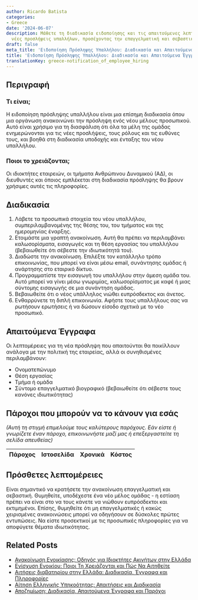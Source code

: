 ```yaml
---
author: Ricardo Batista
categories:
- Greece
date: '2024-06-07'
description: Μάθετε τη διαδικασία ειδοποίησης και τις απαιτούμενες λεπτομέρειες για
  νέες προσλήψεις υπαλλήλων, προσέχοντας την επαγγελματική και σεβαστική ανακοίνωση.
draft: false
meta_title: 'Ειδοποίηση Πρόσληψης Υπαλλήλου: Διαδικασία και Απαιτούμενα Έγγραφα'
title: 'Ειδοποίηση Πρόσληψης Υπαλλήλου: Διαδικασία και Απαιτούμενα Έγγραφα'
translationKey: greece-notification_of_employee_hiring
---
```



## Περιγραφή
### Τι είναι;
Η ειδοποίηση πρόσληψης υπαλλήλου είναι μια επίσημη διαδικασία όπου μια οργάνωση ανακοινώνει την πρόσληψη ενός νέου μέλους προσωπικού. Αυτό είναι χρήσιμο για τη διασφάλιση ότι όλα τα μέλη της ομάδας ενημερώνονται για τις νέες προσλήψεις, τους ρόλους και τις ευθύνες τους, και βοηθά στη διαδικασία υποδοχής και ένταξης του νέου υπαλλήλου.
### Ποιοι το χρειάζονται;
Οι ιδιοκτήτες εταιρειών, οι τμήματα Ανθρώπινου Δυναμικού (ΑΔ), οι διευθυντές και όποιος εμπλέκεται στη διαδικασία πρόσληψης θα βρουν χρήσιμες αυτές τις πληροφορίες.

## Διαδικασία

1. Λάβετε τα προσωπικά στοιχεία του νέου υπαλλήλου, συμπεριλαμβανομένης της θέσης του, του τμήματος και της ημερομηνίας έναρξης.
2. Ετοιμάστε μια γραπτή ανακοίνωση. Αυτή θα πρέπει να περιλαμβάνει καλωσορίσματα, εισαγωγές και τη θέση εργασίας του υπαλλήλου (βεβαιωθείτε ότι σέβεστε την ιδιωτικότητά του).
3. Διαδώστε την ανακοίνωση. Επιλέξτε τον κατάλληλο τρόπο επικοινωνίας, που μπορεί να είναι μέσω email, συνάντησης ομάδας ή ανάρτησης στο εταιρικό δίκτυο.
4. Προγραμματίστε την εισαγωγή του υπαλλήλου στην άμεση ομάδα του. Αυτό μπορεί να γίνει μέσω γνωριμίας, καλωσορίσματος με καφέ ή μιας σύντομης εισαγωγής σε μια συνάντηση ομάδας.
5. Βεβαιωθείτε ότι ο νέος υπάλληλος νιώθει ευπρόσδεκτος και άνετος.
6. Ενθαρρύνετε τη διπλή επικοινωνία. Αφήστε τους υπαλλήλους σας να ρωτήσουν ερωτήσεις ή να δώσουν είσοδο σχετικά με το νέο προσωπικό.

## Απαιτούμενα Έγγραφα
Οι λεπτομέρειες για τη νέα πρόσληψη που απαιτούνται θα ποικίλλουν ανάλογα με την πολιτική της εταιρείας, αλλά οι συνηθισμένες περιλαμβάνουν:
- Ονοματεπώνυμο
- Θέση εργασίας
- Τμήμα ή ομάδα
- Σύντομο επαγγελματικό βιογραφικό (βεβαιωθείτε ότι σέβεστε τους κανόνες ιδιωτικότητας)

## Πάροχοι που μπορούν να το κάνουν για εσάς

_(Αυτή τη στιγμή επιμελούμε τους καλύτερους παρόχους. Εάν είστε ή γνωρίζετε έναν πάροχο, επικοινωνήστε μαζί μας ή επεξεργαστείτε τη σελίδα απευθείας)_

| Πάροχος | Ιστοσελίδα | Χρονικά | Κόστος |
| --------------- | --------------- | :-------------: | :-------------: |

## Πρόσθετες λεπτομέρειες

Είναι σημαντικό να κρατήσετε την ανακοίνωση επαγγελματική και σεβαστική. Θυμηθείτε, υποδέχεστε ένα νέο μέλος ομάδας - η εστίαση πρέπει να είναι στο να τους κάνετε να νιώθουν ευπρόσδεκτοι και εκτιμημένοι. Επίσης, θυμηθείτε ότι μη επαγγελματικές ή κακώς χειρισμένες ανακοινώσεις μπορεί να οδηγήσουν σε δύσκολες πρώτες εντυπώσεις. Να είστε προσεκτικοί με τις προσωπικές πληροφορίες για να αποφύγετε θέματα ιδιωτικότητας.
## Related Posts

- [Ανακοίνωση Ενοικίασης: Οδηγός για Ιδιοκτήτες Ακινήτων στην Ελλάδα](https://tramitit.com/el/guides/greece/anaggelia_misthoses/)
- [Ενίσχυση Ενοικίου: Ποιοι Τη Χρειάζονται και Πώς Να Αιτηθείτε](https://tramitit.com/el/guides/greece/aitese_gia_epidotese_enoikiou/)
- [Αιτήσεις διαβατηρίου στην Ελλάδα: Διαδικασία, Έγγραφα και Πληροφορίες](https://tramitit.com/el/guides/greece/aitese_gia_ekdose_diabateriou/)
- [Αίτηση Ελληνικής Υπηκοότητας: Απαιτήσεις και Διαδικασία](https://tramitit.com/el/guides/greece/aitese_gia_apoktese_ellenikes_ithageneias/)
- [Αποζημίωση: Διαδικασία, Απαιτούμενα Έγγραφα και Παρόχοι](https://tramitit.com/el/guides/greece/aitese_gia_katabole_apozemioses/)